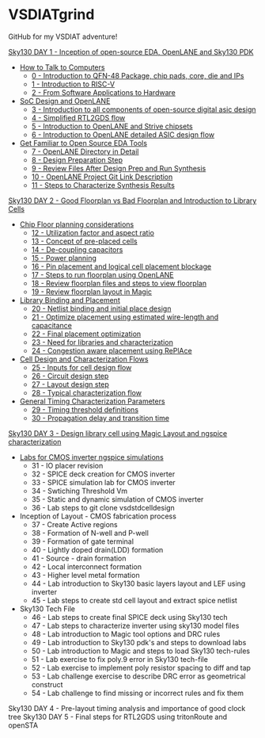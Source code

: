 # VSDIATgrind
GitHub for my VSDIAT adventure!

[Sky130 DAY 1 - Inception of open-source EDA, OpenLANE and Sky130 PDK](https://github.com/PenguinDaBozo/VSDIATgrind/blob/main/DAY%201.md#sky130-day-1---inception-of-open-source-eda-openlane-and-sky130-pdk)
- [How to Talk to Computers](https://github.com/PenguinDaBozo/VSDIATgrind/blob/main/DAY%201.md#how-to-talk-to-computers)
    - [0 - Introduction to QFN-48 Package, chip pads, core, die and IPs](https://github.com/PenguinDaBozo/VSDIATgrind/blob/main/DAY%201.md#0---introduction-to-qfn-48-package-chip-pads-core-die-and-ips)
    - [1 - Introduction to RISC-V](https://github.com/PenguinDaBozo/VSDIATgrind/blob/main/DAY%201.md#1---introduction-to-risc-v)
    - [2 - From Software Applications to Hardware](https://github.com/PenguinDaBozo/VSDIATgrind/blob/main/DAY%201.md#2---from-software-applications-to-hardware)
- [SoC Design and OpenLANE](https://github.com/PenguinDaBozo/VSDIATgrind/blob/main/DAY%201.md#soc-design-and-openlane)
    - [3 - Introduction to all components of open-source digital asic design](https://github.com/PenguinDaBozo/VSDIATgrind/blob/main/DAY%201.md#3---introduction-to-all-components-of-open-source-digital-asic-design)
    - [4 - Simplified RTL2GDS flow](https://github.com/PenguinDaBozo/VSDIATgrind/blob/main/DAY%201.md#4---simplified-rtl2gds-flow)
    - [5 - Introduction to OpenLANE and Strive chipsets](https://github.com/PenguinDaBozo/VSDIATgrind/blob/main/DAY%201.md#5---introduction-to-openlane-and-strive-chipsets)
    - [6 - Introduction to OpenLANE detailed ASIC design flow](https://github.com/PenguinDaBozo/VSDIATgrind/blob/main/DAY%201.md#6---introduction-to-openlane-detailed-asic-design-flow)
- [Get Familiar to Open Source EDA Tools](https://github.com/PenguinDaBozo/VSDIATgrind/blob/main/DAY%201.md#get-familiar-to-open-source-eda-tools)
    - [7 - OpenLANE Directory in Detail](https://github.com/PenguinDaBozo/VSDIATgrind/blob/main/DAY%201.md#7---openlane-directory-structure-in-detail)
    - [8 - Design Preparation Step](https://github.com/PenguinDaBozo/VSDIATgrind/blob/main/DAY%201.md#8---design-preparation-step)
    - [9 - Review Files After Design Prep and Run Synthesis](https://github.com/PenguinDaBozo/VSDIATgrind/blob/main/DAY%201.md#9---review-files-after-design-prep-and-run-synthesis)
    - [10 - OpenLANE Project Git Link Description](https://github.com/PenguinDaBozo/VSDIATgrind/blob/main/DAY%201.md#10---openlane-project-git-link-description)
    - [11 - Steps to Characterize Synthesis Results](https://github.com/PenguinDaBozo/VSDIATgrind/blob/main/DAY%201.md#11---steps-to-characterize-synthesis-results)

[Sky130 DAY 2 - Good Floorplan vs Bad Floorplan and Introduction to Library Cells](https://github.com/PenguinDaBozo/VSDIATgrind/blob/main/DAY%202.md#sky130-day-2---good-floorplan-vs-bad-floorplan-and-introduction-to-library-cells)
- [Chip Floor planning considerations](https://github.com/PenguinDaBozo/VSDIATgrind/blob/main/DAY%202.md#chip-floor-planning-considerations)
    - [12 - Utilization factor and aspect ratio](https://github.com/PenguinDaBozo/VSDIATgrind/blob/main/DAY%202.md#12---utilization-factor-and-aspect-ratio)
    - [13 - Concept of pre-placed cells](https://github.com/PenguinDaBozo/VSDIATgrind/blob/main/DAY%202.md#13---concept-of-pre-placed-cells)
    - [14 - De-coupling capacitors](https://github.com/PenguinDaBozo/VSDIATgrind/blob/main/DAY%202.md#14---de-coupling-capacitors)
    - [15 - Power planning](https://github.com/PenguinDaBozo/VSDIATgrind/blob/main/DAY%202.md#15---power-planning)
    - [16 - Pin placement and logical cell placement blockage](https://github.com/PenguinDaBozo/VSDIATgrind/blob/main/DAY%202.md#16---pin-placement-and-logical-cell-placement-blockage)
    - [17 - Steps to run floorplan using OpenLANE](https://github.com/PenguinDaBozo/VSDIATgrind/blob/main/DAY%202.md#17---steps-to-run-floorplan-using-openlane)
    - [18 - Review floorplan files and steps to view floorplan](https://github.com/PenguinDaBozo/VSDIATgrind/blob/main/DAY%202.md#18---review-floorplan-files-and-steps-to-view-floorplan)
    - [19 - Review floorplan layout in Magic](https://github.com/PenguinDaBozo/VSDIATgrind/blob/main/DAY%202.md#19---review-floorplan-layout-in-magic)
- [Library Binding and Placement](https://github.com/PenguinDaBozo/VSDIATgrind/blob/main/DAY%202.md#library-binding-and-placement)
    - [20 - Netlist binding and initial place design](https://github.com/PenguinDaBozo/VSDIATgrind/blob/main/DAY%202.md#20---netlist-binding-and-initial-place-design)
    - [21 - Optimize placement using estimated wire-length and capacitance](https://github.com/PenguinDaBozo/VSDIATgrind/blob/main/DAY%202.md#21---optimize-placement-using-estimated-wire-length-and-capacitance)
    - [22 - Final placement optimization](https://github.com/PenguinDaBozo/VSDIATgrind/blob/main/DAY%202.md#22---final-placement-and-optimization)
    - [23 - Need for libraries and characterization](https://github.com/PenguinDaBozo/VSDIATgrind/blob/main/DAY%202.md#23---need-for-libraries-and-characterization)
    - [24 - Congestion aware placement using RePlAce](https://github.com/PenguinDaBozo/VSDIATgrind/blob/main/DAY%202.md#24---congestion-aware-placement-using-replace)
- [Cell Design and Characterization Flows](https://github.com/PenguinDaBozo/VSDIATgrind/blob/main/DAY%202.md#cell-design-and-characterization-flows)
    - [25 - Inputs for cell design flow](https://github.com/PenguinDaBozo/VSDIATgrind/blob/main/DAY%202.md#25---inputs-for-cell-design-flow)
    - [26 - Circuit design step](https://github.com/PenguinDaBozo/VSDIATgrind/blob/main/DAY%202.md#26---circuit-design-step)
    - [27 - Layout design step](https://github.com/PenguinDaBozo/VSDIATgrind/blob/main/DAY%202.md#27---layout-design-step)
    - [28 - Typical characterization flow](https://github.com/PenguinDaBozo/VSDIATgrind/blob/main/DAY%202.md#28---typical-characterization-flow)
- [General Timing Characterization Parameters](https://github.com/PenguinDaBozo/VSDIATgrind/blob/main/DAY%202.md#general-timing-characterization-parameters)
    - [29 - Timing threshold definitions](https://github.com/PenguinDaBozo/VSDIATgrind/blob/main/DAY%202.md#29---timing-threshold-definitions)
    - [30 - Propagation delay and transition time](https://github.com/PenguinDaBozo/VSDIATgrind/blob/main/DAY%202.md#30---propagation-delay-and-transition-time)

[Sky130 DAY 3 - Design library cell using Magic Layout and ngspice characterization](https://github.com/PenguinDaBozo/VSDIATgrind/blob/main/DAY%203.md#sky130-day-3---design-library-cell-using-magic-layout-and-ngspice-characterization)
- [Labs for CMOS inverter ngspice simulations](https://github.com/PenguinDaBozo/VSDIATgrind/blob/main/DAY%203.md#labs-for-cmos-inverter-ngspice-simulations)
    - 31 - IO placer revision
    - 32 - SPICE deck creation for CMOS inverter
    - 33 - SPICE simulation lab for CMOS inverter
    - 34 - Swtiching Threshold Vm
    - 35 - Static and dynamic simulation of CMOS inverter
    - 36 - Lab steps to git clone vsdstdcelldesign
- Inception of Layout - CMOS fabrication process
    - 37 - Create Active regions
    - 38 - Formation of N-well and P-well
    - 39 - Formation of gate terminal
    - 40 - Lightly doped drain(LDD) formation
    - 41 - Source - drain formation
    - 42 - Local interconnect formation
    - 43 - Higher level metal formation
    - 44 - Lab introduction to Sky130 basic layers layout and LEF using inverter
    - 45 - Lab steps to create std cell layout and extract spice netlist
- Sky130 Tech File
    - 46 - Lab steps to create final SPICE deck using Sky130 tech
    - 47 - Lab steps to characterize inverter using sky130 model files
    - 48 - Lab introduction to Magic tool options and DRC rules
    - 49 - Lab introduction to Sky130 pdk's and steps to download labs
    - 50 - Lab introduction to Magic and steps to load Sky130 tech-rules
    - 51 - Lab exercise to fix poly.9 error in Sky130 tech-file
    - 52 - Lab exercise to implement poly resistor spacing to diff and tap
    - 53 - Lab challenge exercise to describe DRC error as geometrical construct
    - 54 - Lab challenge to find missing or incorrect rules and fix them
  
Sky130 DAY 4 - Pre-layout timing analysis and importance of good clock tree
Sky130 DAY 5 - Final steps for RTL2GDS using tritonRoute and openSTA

